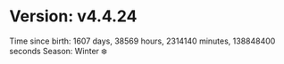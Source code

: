 # Version: v4.4.24
Time since birth: 1607 days, 38569 hours, 2314140 minutes, 138848400 seconds
Season: Winter ❄️
